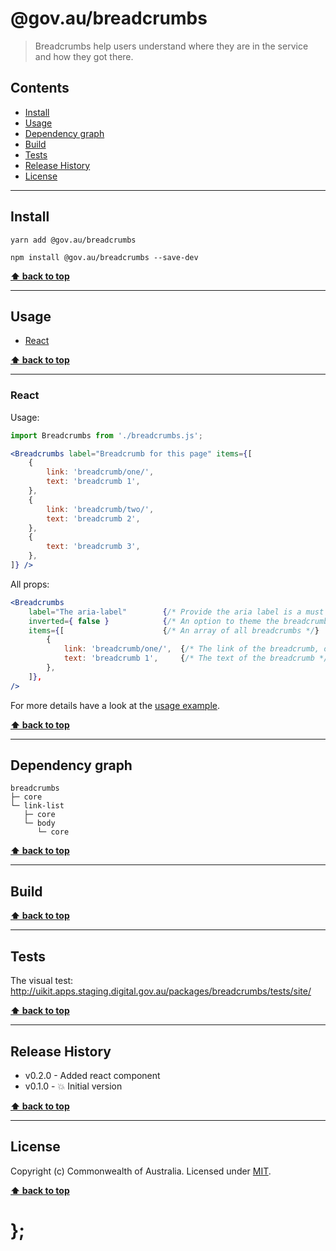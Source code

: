 @gov.au/breadcrumbs
============

> Breadcrumbs help users understand where they are in the service and how they got there.


## Contents

* [Install](#install)
* [Usage](#usage)
* [Dependency graph](#dependency-graph)
* [Build](#build)
* [Tests](#tests)
* [Release History](#release-history)
* [License](#license)


----------------------------------------------------------------------------------------------------------------------------------------------------------------


## Install


```shell
yarn add @gov.au/breadcrumbs
```

```shell
npm install @gov.au/breadcrumbs --save-dev
```


**[⬆ back to top](#contents)**


----------------------------------------------------------------------------------------------------------------------------------------------------------------


## Usage


* [React](#react)


**[⬆ back to top](#contents)**


----------------------------------------------------------------------------------------------------------------------------------------------------------------


### React

Usage:

```jsx
import Breadcrumbs from './breadcrumbs.js';

<Breadcrumbs label="Breadcrumb for this page" items={[
	{
		link: 'breadcrumb/one/',
		text: 'breadcrumb 1',
	},
	{
		link: 'breadcrumb/two/',
		text: 'breadcrumb 2',
	},
	{
		text: 'breadcrumb 3',
	},
]} />
```

All props:

```jsx
<Breadcrumbs
	label="The aria-label"        {/* Provide the aria label is a must */}
	inverted={ false }            {/* An option to theme the breadcrumbs inverted, optional */}
	items={[                      {/* An array of all breadcrumbs */}
		{
			link: 'breadcrumb/one/',  {/* The link of the breadcrumb, optional */}
			text: 'breadcrumb 1',     {/* The text of the breadcrumb */}
		},
	]},
/>
```

For more details have a look at the [usage example](https://github.com/govau/uikit/tree/master/packages/breadcrumbs/tests/react/index.js).


**[⬆ back to top](#contents)**


----------------------------------------------------------------------------------------------------------------------------------------------------------------


## Dependency graph

```shell
breadcrumbs
├─ core
└─ link-list
   ├─ core
   └─ body
      └─ core
```


**[⬆ back to top](#contents)**


----------------------------------------------------------------------------------------------------------------------------------------------------------------


## Build


**[⬆ back to top](#contents)**


----------------------------------------------------------------------------------------------------------------------------------------------------------------


## Tests

The visual test: http://uikit.apps.staging.digital.gov.au/packages/breadcrumbs/tests/site/


**[⬆ back to top](#contents)**


----------------------------------------------------------------------------------------------------------------------------------------------------------------


## Release History

* v0.2.0 - Added react component
* v0.1.0 - 💥 Initial version


**[⬆ back to top](#contents)**


----------------------------------------------------------------------------------------------------------------------------------------------------------------


## License

Copyright (c) Commonwealth of Australia.
Licensed under [MIT](https://raw.githubusercontent.com/govau/uikit/packages/core/master/LICENSE).


**[⬆ back to top](#contents)**

# };
